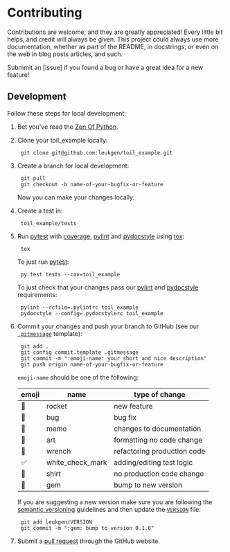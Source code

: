 # Contributing

Contributions are welcome, and they are greatly appreciated! Every little bit helps, and credit will always be given. This project could always use more documentation, whether as part of the README, in docstrings, or even on the web in blog posts articles, and such.

Submmit an [issue] if you found a bug or have a great idea for a new feature!

## Development

Follow these steps for local development:

1. Bet you've read the [Zen Of Python].

1. Clone your toil_example locally:

        git clone git@github.com:leukgen/toil_example.git

1. Create a branch for local development:

        git pull
        git checkout -b name-of-your-bugfix-or-feature

    Now you can make your changes locally.

1. Create a test in:

        toil_example/tests

1. Run [pytest] with [coverage], [pylint] and [pydocstyle] using [tox]:

        tox

    To just run [pytest]:

        py.test tests --cov=toil_example

    To just check that your changes pass our [pylint] and [pydocstyle] requirements:

        pylint --rcfile=.pylintrc toil_example
        pydocstyle --config=.pydocstylerc toil_example

1. Commit your changes and push your branch to GitHub (see our [`.gitmessage`] template):

        git add .
        git config commit.template .gitmessage
        git commit -m ":emoji-name: your short and nice description"
        git push origin name-of-your-bugfix-or-feature

    `emoji-name` should be one of the following:

    | emoji | name             | type of change              |
    | ----- | ---------------- | --------------------------- |
    | 🚀    | rocket           | new feature                 |
    | 🐛    | bug              | bug fix                     |
    | 📝    | memo             | changes to documentation    |
    | 🎨    | art              | formatting  no code change  |
    | 🔧    | wrench           | refactoring production code |
    | ✅    | white_check_mark | adding/editing test logic   |
    | 👕    | shirt            | no production code change   |
    | 💎    | gem              | bump to new version         |

    If you are suggesting a new version make sure you are following the [semantic versioning] guidelines and then update the [`VERSION`] file:

        git add leukgen/VERSION
        git commit -m ":gem: bump to version 0.1.0"

1. Submit a [pull request] through the GitHub website.

<!-- References -->
[`VERSION`]: ../leukgen/VERSION
[`.gitmessage`]: ../.gitmessage
[pytest]: https://docs.pytest.org/en/latest/
[pytest-env]: https://github.com/MobileDynasty/pytest-env
[semantic versioning]: http://semver.org/
[tox]: http://tox.readthedocs.io/
[pulls]: https://github.com/leukgen/toil_example/pulls
[pydocstyle]: http://www.pydocstyle.org/en
[pylint]: https://www.pylint.org/
[coverage]:https://coverage.readthedocs.io
[pull request]: https://github.com/leukgen/toil_example/compare
[zen of python]: https://www.python.org/dev/peps/pep-0020/#the-zen-of-python
